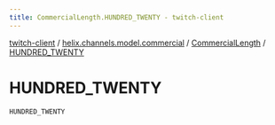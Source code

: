```yaml
---
title: CommercialLength.HUNDRED_TWENTY - twitch-client
---
```


[twitch-client](../../index.html) / [helix.channels.model.commercial](../index.html) / [CommercialLength](index.html) / [HUNDRED_TWENTY](./-h-u-n-d-r-e-d_-t-w-e-n-t-y.html)

# HUNDRED_TWENTY

`HUNDRED_TWENTY`
